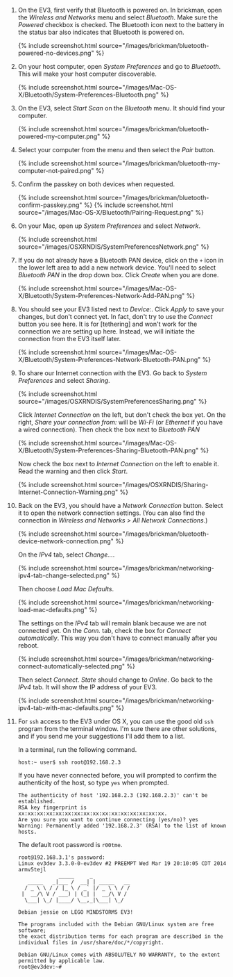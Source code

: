 1.  On the EV3, first verify that Bluetooth is powered on. In brickman,
    open the *Wireless and Networks* menu and select *Bluetooth*. Make sure the
    *Powered* checkbox is checked. The Bluetooth icon next to the battery in the
    status bar also indicates that Bluetooth is powered on.

    {% include screenshot.html source="/images/brickman/bluetooth-powered-no-devices.png" %}

2.  On your host computer, open *System Preferences* and go to *Bluetooth*. This
    will make your host computer discoverable.

    {% include screenshot.html source="/images/Mac-OS-X/Bluetooth/System-Preferences-Bluetooth.png" %}

3.  On the EV3, select *Start Scan* on the *Bluetooth* menu. It should find your
    computer.

    {% include screenshot.html source="/images/brickman/bluetooth-powered-my-computer.png" %}

4.  Select your computer from the menu and then select the *Pair* button.

    {% include screenshot.html source="/images/brickman/bluetooth-my-computer-not-paired.png" %}

5.  Confirm the passkey on both devices when requested.

    {% include screenshot.html source="/images/brickman/bluetooth-confirm-passkey.png" %}
    {% include screenshot.html source="/images/Mac-OS-X/Bluetooth/Pairing-Request.png" %}

6.  On your Mac, open up *System Preferences* and select *Network*.

    {% include screenshot.html source="/images/OSXRNDIS/SystemPreferencesNetwork.png" %}

7.  If you do not already have a Bluetooth PAN device, click on the `+`
    icon in the lower left area to add a new network device. You'll need to
    select *Bluetooth PAN* in the drop down box. Click *Create* when you are done.

    {% include screenshot.html source="/images/Mac-OS-X/Bluetooth/System-Preferences-Network-Add-PAN.png" %}

8.  You should see your EV3 listed next to *Device:*. Click *Apply* to save your
    changes, but don't connect yet. In fact, don't try to use the *Connect*
    button you see here. It is for [tethering] and won't work for the connection
    we are setting up here. Instead, we will initiate the connection from the
    EV3 itself later.

    {% include screenshot.html source="/images/Mac-OS-X/Bluetooth/System-Preferences-Network-Bluetooth-PAN.png" %}

9.  To share our Internet connection with the EV3. Go back to *System
    Preferences* and select *Sharing*.

    {% include screenshot.html source="/images/OSXRNDIS/SystemPreferencesSharing.png" %}

    Click *Internet Connection* on the left, but don't check the box yet. On
    the right, *Share your connection from:* will be *Wi-Fi* (or *Ethernet* if
    you have a wired connection). Then check the box next to *Bluetooth PAN*

    {% include screenshot.html source="/images/Mac-OS-X/Bluetooth/System-Preferences-Sharing-Bluetooth-PAN.png" %}

    Now check the box next to *Internet Connection* on the left to enable it.
    Read the warning and then click *Start*.

    {% include screenshot.html source="/images/OSXRNDIS/Sharing-Internet-Connection-Warning.png" %}

10. Back on the EV3, you should have a *Network Connection* button. Select it to
    open the network connection settings. (You can also find the connection
    in *Wireless and Networks > All Network Connections*.)

    {% include screenshot.html source="/images/brickman/bluetooth-device-network-connection.png" %}

    On the *IPv4* tab, select *Change...*.

    {% include screenshot.html source="/images/brickman/networking-ipv4-tab-change-selected.png" %}

    Then choose *Load Mac Defaults*.

    {% include screenshot.html source="/images/brickman/networking-load-mac-defaults.png" %}

    The settings on the *IPv4* tab will remain blank because we are not
    connected yet. On the *Conn.* tab, check the box for *Connect automatically*.
    This way you don't have to connect manually after you reboot.

    {% include screenshot.html source="/images/brickman/networking-connect-automatically-selected.png" %}

    Then select *Connect*. *State* should change to *Online*. Go back to
    the *IPv4* tab. It will show the IP address of your EV3.

    {% include screenshot.html source="/images/brickman/networking-ipv4-tab-with-mac-defaults.png" %}

11. For `ssh` access to the EV3 under OS X, you can use the good old `ssh`
    program from the terminal window. I'm sure there are other solutions, and
    if you send me your suggestions I'll add them to a list.

    In a terminal, run the following command.

        host:~ user$ ssh root@192.168.2.3

    If you have never connected before, you will prompted to confirm the
    authenticity of the host, so type `yes` when prompted.

        The authenticity of host '192.168.2.3 (192.168.2.3)' can't be established.
        RSA key fingerprint is xx:xx:xx:xx:xx:xx:xx:xx:xx:xx:xx:xx:xx:xx:xx:xx.
        Are you sure you want to continue connecting (yes/no)? yes
        Warning: Permanently added '192.168.2.3' (RSA) to the list of known hosts.

    The default root password is `r00tme`.

        root@192.168.3.1's password: 
        Linux ev3dev 3.3.0-0-ev3dev #2 PREEMPT Wed Mar 19 20:10:05 CDT 2014 armv5tejl
                     _____     _
           _____   _|___ /  __| | _____   __
          / _ \ \ / / |_ \ / _` |/ _ \ \ / /
         |  __/\ V / ___) | (_| |  __/\ V /
          \___| \_/ |____/ \__,_|\___| \_/
        
        Debian jessie on LEGO MINDSTORMS EV3!
        
        The programs included with the Debian GNU/Linux system are free software;
        the exact distribution terms for each program are described in the
        individual files in /usr/share/doc/*/copyright.
        
        Debian GNU/Linux comes with ABSOLUTELY NO WARRANTY, to the extent
        permitted by applicable law.
        root@ev3dev:~# 
